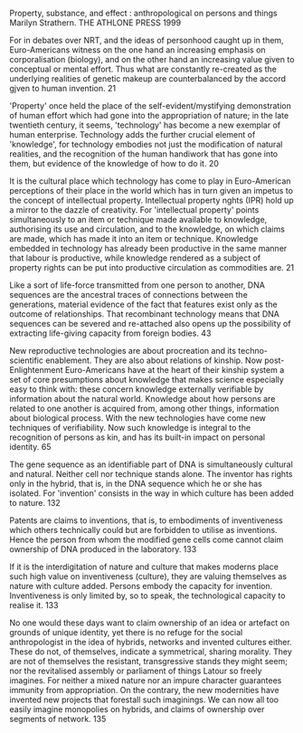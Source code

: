 ﻿Property, substance, and effect : anthropological on persons and things Marilyn Strathern. THE ATHLONE PRESS 1999

For in debates over NRT, and the ideas of personhood caught up in them, Euro-Americans witness on the one hand an  increasing emphasis on corporalisation (biology), and on the other hand an increasing value given to conceptual or mental effort. Thus what are constantly re-created as the underlying realities of genetic makeup are counterbalanced by the accord gjven to human invention. 21

'Property' once held the place of the self-evident/mystifying demonstration of human effort which had gone into the appropriation of nature; in the late twentieth century, it seems, 'technology' has become a new exemplar of human enterprise. Technology adds the further crucial element of 'knowledge', for technology embodies not just the modification of natural realities, and the recognition of the human handiwork that has gone into them, but evidence of the knowledge of how to do it. 20

It is the cultural place which technology has come to play in Euro-American perceptions of their place in the world which has in turn given an impetus to the concept of intellectual property. Intellectual property nghts (IPR) hold up a mirror to the dazzle of creativity. For 'intellectual property' points simultaneously to an item or technique made available to knowledge, authorising its use and circulation, and to the knowledge, on which claims are made, which has made it into an item or technique. Knowledge embedded in technology has already been productive in the same manner that labour is productive, while knowledge rendered as a subject of property rights can be put into productive circulation as commodities are. 21

Like a sort of life-force transmitted from one person to another, DNA sequences are the ancestral traces of connections between the generations, material evidence of the fact that features exist only as the outcome of relationships. That recombinant technology means that DNA sequences can be severed and re-attached also opens up the possibility of extracting life-giving capacity from foreign bodies. 43

New reproductive technologies are about procreation and its techno-scientific enablement. They are also about relations of kinship. Now post-Enlightenment Euro-Americans have at the heart of their kinship system a set of core presumptions about knowledge that makes science especially easy to think with: these concern knowledge externally verifiable by information about the natural world. Knowledge about how persons are related to one another is acquired from, among other things, information about biological process. With the new technologies have come new techniques of verifiability.  Now such knowledge is integral to the recognition of persons as kin, and has its built-in impact on personal identity. 65

The gene sequence as an identifiable part of DNA is simultaneously cultural and natural. Neither cell nor technique stands alone. The inventor has rights only in the hybrid, that is, in the  DNA sequence which he or she has isolated. For 'invention' consists in the way in which culture has been added to nature. 132

Patents are claims to inventions, that is, to embodiments of inventiveness which others technically could but are forbidden to utilise as inventions. Hence the person from whom the modified gene cells come cannot claim ownership of DNA produced in the laboratory. 133

If it is the interdigitation of nature and culture that makes moderns place such high value on inventiveness (culture), they are valuing themselves as nature with culture added. Persons embody the capacity for invention. Inventiveness is only limited by, so to speak, the technological capacity to realise it. 133

No one would these days want to claim ownership of an idea or artefact on grounds of unique identity, yet there is no refuge for the social anthropologist in the idea of hybrids, networks and invented cultures either. These do not, of themselves, indicate a symmetrical, sharing morality. They are not of themselves the resistant, transgressive stands they might seem; nor the revitalised assembly or parliament of things Latour so freely imagines. For neither a mixed nature nor an impure character guarantees immunity from appropriation. On the contrary, the new modernities have invented new projects that forestall such imaginings. We can now all too easily imagine monopolies on hybrids, and claims of ownership over segments of network. 135


